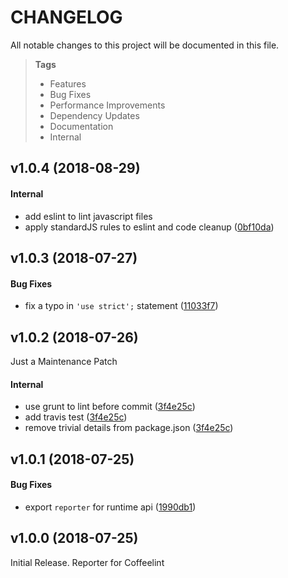 # CHANGELOG

All notable changes to this project will be documented in this file.

> **Tags**
> - Features
> - Bug Fixes
> - Performance Improvements
> - Dependency Updates
> - Documentation
> - Internal

## v1.0.4 (2018-08-29)

#### Internal

* add eslint to lint javascript files
* apply standardJS rules to eslint and code cleanup ([0bf10da](https://github.com/Sibiraj-S/coffeelint-reporter/commit/0bf10da))

## v1.0.3 (2018-07-27)

#### Bug Fixes

* fix a typo in `'use strict';` statement ([11033f7](https://github.com/Sibiraj-S/coffeelint-reporter/commit/11033f7))

## v1.0.2 (2018-07-26)

Just a Maintenance Patch

#### Internal

* use grunt to lint before commit ([3f4e25c](https://github.com/Sibiraj-S/coffeelint-reporter/commit/3f4e25c))
* add travis test ([3f4e25c](https://github.com/Sibiraj-S/coffeelint-reporter/commit/3f4e25c))
* remove trivial details from package.json ([3f4e25c](https://github.com/Sibiraj-S/coffeelint-reporter/commit/3f4e25c))

## v1.0.1 (2018-07-25)

#### Bug Fixes

* export `reporter` for runtime api ([1990db1](https://github.com/Sibiraj-S/coffeelint-reporter/commit/1990db1))

## v1.0.0 (2018-07-25)

Initial Release.
Reporter for Coffeelint
